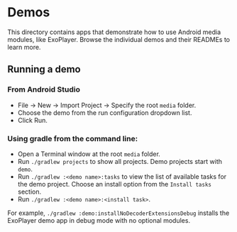# Demos

This directory contains apps that demonstrate how to use Android media modules,
like ExoPlayer. Browse the individual demos and their READMEs to learn more.

## Running a demo

### From Android Studio

* File -> New -> Import Project -> Specify the root `media` folder.
* Choose the demo from the run configuration dropdown list.
* Click Run.

### Using gradle from the command line:

* Open a Terminal window at the root `media` folder.
* Run `./gradlew projects` to show all projects. Demo projects start with `demo`.
* Run `./gradlew :<demo name>:tasks` to view the list of available tasks for
the demo project. Choose an install option from the `Install tasks` section.
* Run `./gradlew :<demo name>:<install task>`.

For example, `./gradlew :demo:installNoDecoderExtensionsDebug` installs the
ExoPlayer demo app in debug mode with no optional modules.
